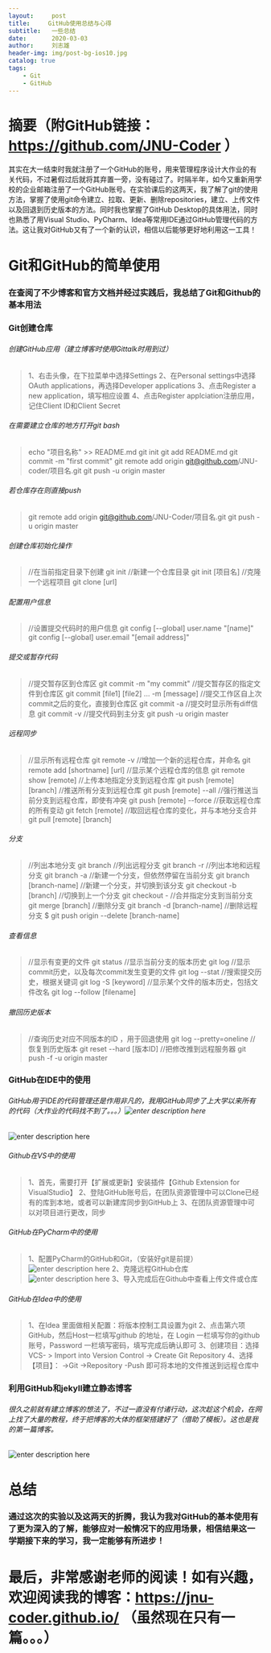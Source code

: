 ```yaml
---
layout:     post
title:     GitHub使用总结与心得
subtitle:   一些总结
date:       2020-03-03
author:     刘志雄
header-img: img/post-bg-ios10.jpg
catalog: true
tags:
    - Git
    - GitHub
---
```

# 摘要（附GitHub链接：https://github.com/JNU-Coder ）
其实在大一结束时我就注册了一个GitHub的账号，用来管理程序设计大作业的有关代码，不过暑假过后就将其弃置一旁，没有碰过了。时隔半年，如今又重新用学校的企业邮箱注册了一个GitHub账号。在实验课后的这两天，我了解了git的使用方法，掌握了使用git命令建立、拉取、更新、删除repositories，建立、上传文件以及回退到历史版本的方法。同时我也掌握了GitHub Desktop的具体用法，同时也熟悉了用Visual Studio、PyCharm、Idea等常用IDE通过GitHub管理代码的方法。这让我对GitHub又有了一个新的认识，相信以后能够更好地利用这一工具！
# Git和GitHub的简单使用
### 在查阅了不少博客和官方文档并经过实践后，我总结了Git和Github的基本用法

### Git创建仓库
###### 创建GitHub应用（建立博客时使用Gittalk时用到过）
>1、右击头像，在下拉菜单中选择Settings
>2、在Personal settings中选择OAuth applications，再选择Developer applications
>3、点击Register a new application，填写相应设置
>4、点击Register applciation注册应用，记住Client ID和Client Secret
###### 在需要建立仓库的地方打开git bash

>echo "项目名称" >> README.md
	git init
	git add README.md
	git commit -m "first commit"
	git remote add origin git@github.com/JNU-coder/项目名.git
	git push -u origin master

###### 若仓库存在则直接push

>git remote add origin git@github.com/JNU-Coder/项目名.git
	git push -u origin master


###### 创建仓库初始化操作
>//在当前指定目录下创建
	git init
	//新建一个仓库目录
	git init [项目名]
	//克隆一个远程项目
	git clone [url]

###### 配置用户信息

>//设置提交代码时的用户信息
	git config [--global] user.name "[name]"
	git config [--global] user.email "[email address]"	
	
###### 提交或暂存代码
>//提交暂存区到仓库区
	git commit -m "my commit"
	//提交暂存区的指定文件到仓库区
	git commit [file1] [file2] ... -m [message]
	//提交工作区自上次commit之后的变化，直接到仓库区
	git commit -a
	//提交时显示所有diff信息
	git commit -v
	//提交代码到主分支
	git push -u origin master
	
###### 远程同步

>//显示所有远程仓库
	git remote -v
	//增加一个新的远程仓库，并命名
	git remote add [shortname] [url]
	//显示某个远程仓库的信息
	git remote show [remote]
	//上传本地指定分支到远程仓库
	git push [remote] [branch]
	//推送所有分支到远程仓库
	git push [remote] --all
	//强行推送当前分支到远程仓库，即使有冲突
	git push [remote] --force
	//获取远程仓库的所有变动
	git fetch [remote]
	//取回远程仓库的变化，并与本地分支合并
	git pull [remote] [branch]


	
###### 分支

>//列出本地分支
	git branch
	//列出远程分支
	git branch -r
	//列出本地和远程分支
	git branch -a
	//新建一个分支，但依然停留在当前分支
	git branch [branch-name]
	//新建一个分支，并切换到该分支
	git checkout -b [branch]
	//切换到上一个分支
	git checkout -
	//合并指定分支到当前分支
	git merge [branch]
	//删除分支
	git branch -d [branch-name]
	//删除远程分支
	$ git push origin --delete [branch-name]

###### 查看信息

>//显示有变更的文件
	git status
	//显示当前分支的版本历史
	git log
	//显示commit历史，以及每次commit发生变更的文件
	git log --stat
	//搜索提交历史，根据关键词
	git log -S [keyword]
	//显示某个文件的版本历史，包括文件改名
	git log --follow [filename]
	
###### 撤回历史版本
	
>//查询历史对应不同版本的ID ，用于回退使用
>git log --pretty=oneline
//恢复到历史版本
git reset --hard [版本ID]
//把修改推到远程服务器
git push -f -u origin master 


### GitHub在IDE中的使用
###### GitHub用于IDE的代码管理还是作用非凡的，我用GitHub同步了上大学以来所有的代码（大作业的代码找不到了。。。）![enter description here](./images/999.jpg)
![enter description here](./images/888_1.png)
###### Github在VS中的使用
>1、首先，需要打开【扩展或更新】安装插件【Github Extension for VisualStudio】
>2、登陆GitHub账号后，在团队资源管理中可以Clone已经有的库到本地，或者可以新建库同步到GitHub上
>3、在团队资源管理中可以对项目进行更改，同步

###### GitHub在PyCharm中的使用
>1、配置PyCharm的GitHub和Git，（安装好git是前提）
>![enter description here](./images/1569.png)
>2、克隆远程GitHub仓库
>![enter description here](./images/1565.png)
>3、导入完成后在Github中查看上传文件或仓库

###### GitHub在Idea中的使用
>1、在Idea 里面做相关配置：将版本控制工具设置为git
>2、点击第六项 GitHub，然后Host一栏填写github 的地址，在 Login 一栏填写你的github 账号，Password 一栏填写密码，填写完成后确认即可
>3、创建项目：选择VCS- > Import into Version Control -> Create Git Repository
>4、选择【项目】： ->Git ->Repository -Push  即可将本地的文件推送到远程仓库中

### 利用GitHub和jekyll建立静态博客

###### 很久之前就有建立博客的想法了，不过一直没有付诸行动，这次趁这个机会，在网上找了大量的教程，终于把博客的大体的框架搭建好了（借助了模板）。这也是我的第一篇博客。
![enter description here](./images/555555.jpg)


# 总结
### 通过这次的实验以及这两天的折腾，我认为我对GitHub的基本使用有了更为深入的了解，能够应对一般情况下的应用场景，相信结果这一学期接下来的学习，我一定能够有所进步！
# 最后，非常感谢老师的阅读！如有兴趣，欢迎阅读我的博客：https://jnu-coder.github.io/ （虽然现在只有一篇。。。）
